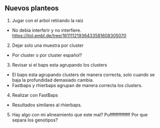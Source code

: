 ## Nuevos planteos

1. Jugar con el arbol retirando la raiz
- No debia interferir y no interfiere.
https://itol.embl.de/tree/16111121936433581608305070

2. Dejar solo una muestra por cluster
- Por cluster o por cluster español?

3. Revisar si el baps esta agrupando los clusters
- El baps esta agrupando clusters de manera correcta, solo cuando se baja la profundidad demasiado cambia.
- Fastbaps y rhierbaps agrupan de manera correcta los clusters.

4. Realizar con FastBaps
- Resultados similares al rhierbaps.

5. Hay algo con mi alineamiento que este mal? Puffffffffffffff Por que separa los genotipos?
